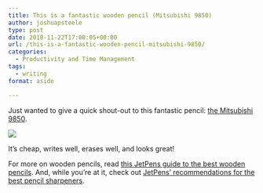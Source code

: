 ```yaml
---
title: This is a fantastic wooden pencil (Mitsubishi 9850)
author: joshuapsteele
type: post
date: 2018-11-22T17:00:05+00:00
url: /this-is-a-fantastic-wooden-pencil-mitsubishi-9850/
categories:
  - Productivity and Time Management
tags:
  - writing
format: aside

---
```

Just wanted to give a quick shout-out to this fantastic pencil: [the Mitsubishi 9850][1].

<a href="https://www.amazon.com/Mitsubishi-Pencil-pencil-hardness-K9850HB/dp/B001BKZVWU/ref=as_li_ss_il?ie=UTF8&#038;linkCode=li3&#038;tag=joshuapsteele-20&#038;linkId=e6e38efe0138c6a5bb4092270163728e&#038;language=en_US" target="_blank"><img decoding="async" border="0" src="//ws-na.amazon-adsystem.com/widgets/q?_encoding=UTF8&#038;ASIN=B001BKZVWU&#038;Format=_SL250_&#038;ID=AsinImage&#038;MarketPlace=US&#038;ServiceVersion=20070822&#038;WS=1&#038;tag=joshuapsteele-20&#038;language=en_US" /></a><img decoding="async" loading="lazy" src="https://ir-na.amazon-adsystem.com/e/ir?t=joshuapsteele-20&#038;language=en_US&#038;l=li3&#038;o=1&#038;a=B001BKZVWU" width="1" height="1" border="0" alt="" style="border:none !important; margin:0px !important;" />

It&#8217;s cheap, writes well, erases well, and looks great!

For more on wooden pencils, read [this JetPens guide to the best wooden pencils][2]. And, while you&#8217;re at it, check out [JetPens&#8217; recommendations for the best pencil sharpeners][3].

 [1]: https://amzn.to/2QcXI2B
 [2]: https://www.jetpens.com/blog/the-best-wooden-pencils/pt/633
 [3]: https://www.jetpens.com/blog/the-best-pencil-sharpeners/pt/710